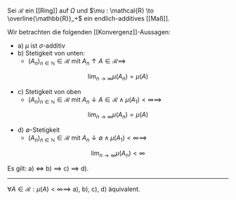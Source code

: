 Sei $\mathcal{R}$ ein [[Ring]] auf $\Omega$ und $\mu : \mathcal{R} \to \overline{\mathbb{R}}_+$ ein endlich-additives [[Maß]].

Wir betrachten die folgenden [[Konvergenz]]-Aussagen:
- a) $\mu$ ist $\sigma$-additiv
- b) Stetigkeit von unten:
	- $(A_n)_{n \in \mathbb{N}} \in \mathcal{R}$ mit $A_n \uparrow A \in \mathcal{R} \implies$

$$
	\lim_{n \to \infty} \mu(A_n) = \mu(A)
$$

- c) Stetigkeit von oben
	- $(A_n)_{n \in \mathbb{N}} \in \mathcal{R}$ mit $A_n \downarrow A \in \mathcal{R} \land \mu(A_1) \lt \infty \implies$

$$
	\lim_{n \to \infty} \mu(A_n) = \mu(A)
$$

- d) $\emptyset$-Stetigkeit
	- $(A_n)_{n \in \mathbb{N}} \in \mathcal{R}$ mit $A_n \downarrow \emptyset \land \mu(A_1) \lt \infty \implies$

$$
	\lim_{n \to \infty} \mu(A_n) \lt \infty
$$

Es gilt: a) $\iff$ b) $\implies$ c) $\implies$ d).

---

$\forall A \in \mathcal{R} : \mu(A) \lt \infty \implies$ a), b), c), d) äquivalent.